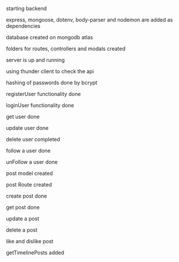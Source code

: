 starting backend

express, mongoose, dotenv, body-parser and nodemon are added as dependencies

database created on mongodb atlas

folders for routes, controllers and modals created

server is up and running

using thunder client to check the api

hashing of passwords done by bcrypt

registerUser functionality done

loginUser functionality done

get user done

update user done

delete user completed

follow a user done

unFollow a user done

post model created

post Route created

create post done

get post done

update a post

delete a post

like and dislike post

getTimelinePosts added